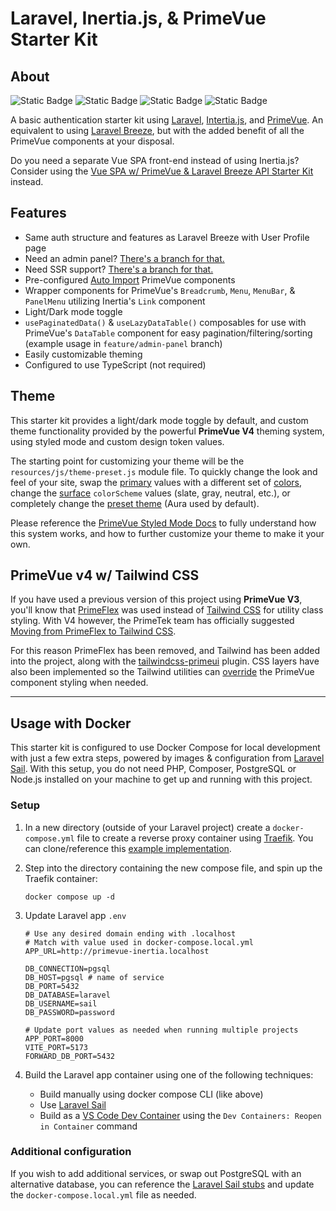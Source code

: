 # Laravel, Inertia.js, & PrimeVue Starter Kit

## About

![Static Badge](https://img.shields.io/badge/Laravel%20-%20v11%20-%20%23f9322c) ![Static Badge](https://img.shields.io/badge/Inertia.js%20-%20v2%20-%20%236b46c1) ![Static Badge](<https://img.shields.io/badge/Vue.js%20-%20v3.5%20-%20rgb(66%20184%20131)>) ![Static Badge](<https://img.shields.io/badge/PrimeVue%20-%20v4%20-%20rgb(16%20185%20129)>)

A basic authentication starter kit using [Laravel](https://laravel.com/docs/master), [Intertia.js](https://inertiajs.com/), and [PrimeVue](https://primevue.org/). An equivalent to using [Laravel Breeze](https://laravel.com/docs/master/starter-kits#laravel-breeze), but with the added benefit of all the PrimeVue components at your disposal.

Do you need a separate Vue SPA front-end instead of using Inertia.js? Consider using the [Vue SPA w/ PrimeVue & Laravel Breeze API Starter Kit](https://github.com/connorabbas/primevue-spa-laravel-api) instead.

## Features

-   Same auth structure and features as Laravel Breeze with User Profile page
-   Need an admin panel? [There's a branch for that.](https://github.com/connorabbas/laravel-inertia-primevue/tree/feature/admin-panel)
-   Need SSR support? [There's a branch for that.](https://github.com/connorabbas/laravel-inertia-primevue/tree/feature/ssr)
-   Pre-configured [Auto Import](https://primevue.org/autoimport/) PrimeVue components
-   Wrapper components for PrimeVue's `Breadcrumb`, `Menu`, `MenuBar`, & `PanelMenu` utilizing Inertia's `Link` component
-   Light/Dark mode toggle
-   `usePaginatedData()` & `useLazyDataTable()` composables for use with PrimeVue's `DataTable` component for easy pagination/filtering/sorting (example usage in `feature/admin-panel` branch)
-   Easily customizable theming
-   Configured to use TypeScript (not required)

## Theme

This starter kit provides a light/dark mode toggle by default, and custom theme functionality provided by the powerful **PrimeVue V4** theming system, using styled mode and custom design token values.

The starting point for customizing your theme will be the `resources/js/theme-preset.js` module file. To quickly change the look and feel of your site, swap the [primary](https://primevue.org/theming/styled/#primary) values with a different set of [colors](https://primevue.org/theming/styled/#colors), change the [surface](https://primevue.org/theming/styled/#surface) `colorScheme` values (slate, gray, neutral, etc.), or completely change the [preset theme](https://primevue.org/theming/styled/#presets) (Aura used by default).

Please reference the [PrimeVue Styled Mode Docs](https://primevue.org/theming/styled/) to fully understand how this system works, and how to further customize your theme to make it your own.

## PrimeVue v4 w/ Tailwind CSS

If you have used a previous version of this project using **PrimeVue V3**, you'll know that [PrimeFlex](https://primeflex.org/) was used instead of [Tailwind CSS](https://tailwindcss.com/) for utility class styling. With V4 however, the PrimeTek team has officially suggested [Moving from PrimeFlex to Tailwind CSS](https://primevue.org/guides/primeflex/).

For this reason PrimeFlex has been removed, and Tailwind has been added into the project, along with the [tailwindcss-primeui](https://primevue.org/tailwind/#plugin) plugin. CSS layers have also been implemented so the Tailwind utilities can [override](https://primevue.org/tailwind/#override) the PrimeVue component styling when needed.

---

## Usage with Docker

This starter kit is configured to use Docker Compose for local development with just a few extra steps, powered by images & configuration from [Laravel Sail](https://laravel.com/docs/master/sail). With this setup, you do not need PHP, Composer, PostgreSQL or Node.js installed on your machine to get up and running with this project.

### Setup

1. In a new directory (outside of your Laravel project) create a `docker-compose.yml` file to create a reverse proxy container using [Traefik](https://doc.traefik.io/traefik/getting-started/quick-start/). You can clone/reference this [example implementation](https://github.com/connorabbas/traefik-docker-compose/blob/master/docker-compose.yml).

2. Step into the directory containing the new compose file, and spin up the Traefik container:
    ```
    docker compose up -d
    ```
3. Update Laravel app `.env`

    ```env
    # Use any desired domain ending with .localhost
    # Match with value used in docker-compose.local.yml
    APP_URL=http://primevue-inertia.localhost

    DB_CONNECTION=pgsql
    DB_HOST=pgsql # name of service
    DB_PORT=5432
    DB_DATABASE=laravel
    DB_USERNAME=sail
    DB_PASSWORD=password

    # Update port values as needed when running multiple projects
    APP_PORT=8000
    VITE_PORT=5173
    FORWARD_DB_PORT=5432
    ```

4. Build the Laravel app container using one of the following techniques:
    - Build manually using docker compose CLI (like above)
    - Use [Laravel Sail](https://laravel.com/docs/master/sail)
    - Build as a [VS Code Dev Container](https://code.visualstudio.com/docs/devcontainers/tutorial) using the `Dev Containers: Reopen in Container` command

### Additional configuration

If you wish to add additional services, or swap out PostgreSQL with an alternative database, you can reference the [Laravel Sail stubs](https://github.com/laravel/sail/tree/1.x/stubs) and update the `docker-compose.local.yml` file as needed.
